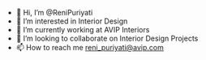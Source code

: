 - 👋 Hi, I’m @ReniPuriyati
- 👀 I’m interested in Interior Design
- 🌱 I’m currently working at AVIP Interiors
- 💞️ I’m looking to collaborate on Interior Design Projects
- 📫 How to reach me reni_puriyati@avip.com

<!---
ReniPuriyati/ReniPuriyati is a ✨ special ✨ repository because its `README.md` (this file) appears on your GitHub profile.
You can click the Preview link to take a look at your changes.
--->
